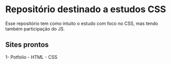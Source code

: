 # Repositório destinado a estudos CSS
Esse repositório tem como intuito o estudo com foco no CSS, mas tendo também participação do JS.

## Sites prontos
1- Potfolio
    - HTML
    - CSS
